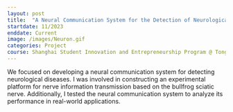 ```yaml
---
layout: post
title:  "A Neural Communication System for the Detection of Neurological Diseases"
startdate: 11/2023
enddate: Current
image: /images/Neuron.gif
categories: Project
course: Shanghai Student Innovation and Entrepreneurship Program @ Tongji University School of Medicine
---
```

We focused on developing a neural communication system for detecting neurological diseases. I was involved in constructing an experimental platform for nerve information transmission based on the bullfrog sciatic nerve. Additionally, I tested the neural communication system to analyze its performance in real-world applications.
